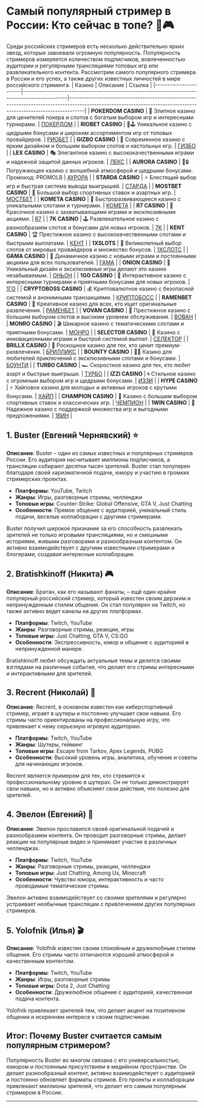 # Самый популярный стример в России: Кто сейчас в топе? 🎥🎮

Среди российских стримеров есть несколько действительно ярких звезд, которые завоевали огромную популярность. Популярность стримеров измеряется количеством подписчиков, вовлеченностью аудитории и регулярными трансляциями топовых игр или развлекательного контента. Рассмотрим самого популярного стримера в России и его успех, а также других известных личностей в мире российского стриминга.
| Казино                | Описание                                                                                       | Ссылка                                                                                                                                                           |
|-----------------------|------------------------------------------------------------------------------------------------|------------------------------------------------------------------------------------------------------------------------------------------------------------------|
| **POKERDOM CASINO**   | 🎰 Элитное казино для ценителей покера и слотов с богатым выбором игр и интересными турнирами. | [ПОКЕРДОМ](https://brandplay.link/Bxg7SC7H)                                                                               |
| **RIOBET CASINO**     | 🌟🕹️ Уникальное казино с щедрыми бонусами и широким ассортиментом игр от топовых провайдеров.  | [РИОБЕТ](https://brandplay.link/dtx89f2L)                                                                                 |
| **GIZBO CASINO**      | 🎲 Современное казино с ярким дизайном и большим выбором слотов и настольных игр.             | [ГИЗБО](https://gizbo-tea02.com/c8e962e89)                                                                               |
| **LEX CASINO**        | 🎭 Элегантное казино с высококачественными играми и надежной защитой данных игроков.           | [ЛЕКС](https://brandplay.link/2HFTmBc8)                                                                                   |
| **AURORA CASINO**     | 🌌🔒 Погружающее казино с волшебной атмосферой и щедрыми бонусами. Промокод: PROMOLB          | [АУРОРА](https://10trafic-stat2.com/click/668546566bcc6313411604c7/6766/15114/subaccount?promocode=PROMOLB)               |
| **STARDA CASINO**     | ⭐ Блестящий выбор игр и быстрая система вывода выигрышей.                                      | [СТАРДА](https://brandplay.link/cpFQbWKn)                                                                                 |
| **MOSTBET CASINO**    | 💸 Большой выбор спортивных ставок и азартных игр.                                             | [МОСТБЕТ](https://ktbtis024ifqfn0mst.com/beQs)                                                                            |
| **KOMETA CASINO**     | 🚀 Быстроразвивающееся казино с уникальными слотами и турнирами.                               | [КОМЕТА](https://brandplay.link/tLG15CCb)                                                                                 |
| **R7 CASINO**         | 🎉 Красочное казино с захватывающими играми и эксклюзивными акциями.                           | [R7](https://brandplay.link/zPmNmTWG)                                                                                     |
| **7K CASINO**         | 🕹️ Развлекательное казино с разнообразием слотов и бонусами для новых игроков.                | [7K](https://brandplay.link/dd46bNgD)                                                                                     |
| **KENT CASINO**       | 🏆 Престижное казино с высококачественными слотами и быстрыми выплатами.                       | [КЕНТ](https://brandplay.link/tj7BwCb4)                                                                                   |
| **1XSLOTS**           | 🎰 Великолепный выбор слотов от мировых провайдеров и множество бонусов.                       | [1XСЛОТС](https://brandplay.link/R4xfxqdm)                                                                                |
| **GAMA CASINO**       | 🎲 Динамичное казино с новыми играми и постоянными акциями для всех пользователей.             | [ГАМА](https://brandplay.link/zrZpLFTP)                                                                                   |
| **ONION CASINO**      | 🧅 Уникальный дизайн и эксклюзивные игры делают это казино незабываемым.                       | [ОНЬОН](https://obclk001-2d.top/click?offer_id=986&partner_id=10542&landing_id=1798&utm_medium=affiliate&sub_1=oncasino3) |
| **1GO CASINO**        | 🚗 Интерактивное казино с интересными турнирами и приятными бонусами для новых игроков.        | [1ГО](https://1go-ircp01.com/ce015f410)                                                                                   |
| **CRYPTOBOSS CASINO** | 💰 Криптовалютное казино с безопасной системой и анонимными транзакциями.                      | [КРИПТОБОСС](https://cryptobossc.online/d847bcfa9)                                                                        |
| **RAMENBET CASINO**   | 🍜 Креативное казино для всех, кто ищет оригинальные развлечения.                             | [РАМЕНБЕТ](https://get.saltyram.com/ru/registration?apkpop=0&partner=p24970p3296034p5526)                                 |
| **VOVAN CASINO**      | 🎩 Престижное казино с большим выбором слотов и высоким уровнем обслуживания.                  | [ВОВАН](https://vovan.site/d098ab058)                                                                                    |
| **MONRO CASINO**      | 🎬 Шикарное казино с тематическими слотами и приятными бонусами.                              | [МОНРО](https://mnr-ircp01.com/c3ce72a2c)                                                                                |
| **SELECTOR CASINO**   | 🎉 Казино с инновационными играми и быстрой системой выплат.                                  | [СЕЛЕКТОР](https://gosel.vc/SELVK)                                                                                       |
| **BRILLX CASINO**     | 💎 Роскошное казино для тех, кто ценит премиум-развлечения.                                   | [БРИЛЛИКС](https://brillx.uno/BRIVK)                                                                                     |
| **BOUNTY CASINO**     | 🏴‍☠️ Казино для любителей приключений с эксклюзивными слотами и бонусами.                     | [БОУНТИ](https://bounty-casino.de/BOVK)                                                                                   |
| **TURBO CASINO**      | 🏎️ Скоростное казино для тех, кто любит азарт и быстрые выигрыши.                            | [ТУРБО](https://turbo-casino.ch/TURVK)                                                                                   |
| **IZZI CASINO**       | 🌀 Стильное казино с огромным выбором игр и щедрыми бонусами.                                 | [ИЗЗИ](https://izzi-fr03.com/ca7c8a7b7)                                                                                   |
| **HYPE CASINO**       | ⚡ Хайповое казино для молодых и активных игроков с крутыми бонусами.                         | [ХАЙП](https://hypekaz.com/dc2f44ad0)                                                                                    |
| **CHAMPION CASINO**   | 🏅 Казино с большим выбором спортивных ставок и классических игр.                             | [ЧЕМПИОН](https://champcasino.ink/pobeda/doa-hats?p80412p305331p112c)                                                    |
| **1WIN CASINO**       | 🎲 Надежное казино с поддержкой множества игр и выгодными предложениями.                      | [1ВИН](https://brandplay.link/6F5VqbyZ)                                                                                   |

## 1. **Buster (Евгений Чернявский)** ⭐️

**Описание**: Buster – один из самых известных и популярных стримеров России. Его аудитория насчитывает миллионы подписчиков, а трансляции собирают десятки тысяч зрителей. Buster стал популярен благодаря своей харизматичной подаче, юмору и участию в громких стримерских проектах.

- **Платформы**: YouTube, Twitch
- **Жанры**: Игры, разговорные стримы, челленджи
- **Топовые игры**: Counter-Strike: Global Offensive, GTA V, Just Chatting
- **Особенности**: Прямое общение с аудиторией, уникальный стиль подачи, веселые коллаборации с другими стримерами.

Buster получил широкое признание за его способность развлекать зрителей не только игровыми трансляциями, но и смешными историями, живыми разговорами и разнообразным контентом. Он активно взаимодействует с другими известными стримерами и блогерами, создавая интересные коллаборации.

## 2. **Bratishkinoff (Никита)** 🎮

**Описание**: Братан, как его называют фанаты, – ещё один крайне популярный российский стример, который известен своим дерзким и непринужденным стилем общения. Он стал популярен на Twitch, но также активно ведет каналы на других платформах.

- **Платформы**: Twitch, YouTube
- **Жанры**: Разговорные стримы, реакции, игры
- **Топовые игры**: Just Chatting, GTA V, CS:GO
- **Особенности**: Экспрессивность, юмор и общение с аудиторией в непринужденной манере.

Bratishkinoff любит обсуждать актуальные темы и делится своими взглядами на различные события, что делает его стримы интересными и интерактивными для зрителей.

## 3. **Recrent (Николай)** 🎯

**Описание**: Recrent, в основном известен как киберспортивный стример, играет в шутеры и постоянно улучшает свои навыки. Его стримы часто ориентированы на профессиональную игру, что привлекает к нему серьезную игровую аудиторию.

- **Платформы**: Twitch, YouTube
- **Жанры**: Шутеры, гейминг
- **Топовые игры**: Escape from Tarkov, Apex Legends, PUBG
- **Особенности**: Высокий уровень игры, аналитика, обучение и советы для начинающих игроков.

Recrent является примером для тех, кто стремится к профессиональному уровню в шутерах. Он не только демонстрирует свои навыки, но и активно объясняет свои действия, что полезно для зрителей.

## 4. **Эвелон (Евгений)** 🎲

**Описание**: Эвелон прославился своей оригинальной подачей и разнообразием контента. Он проводит разговорные стримы, делает реакции на популярные видео и принимает участие в различных челленджах.

- **Платформы**: Twitch, YouTube
- **Жанры**: Разговорные стримы, реакции, челленджи
- **Топовые игры**: Just Chatting, Among Us, Minecraft
- **Особенности**: Чувство юмора, интерактивность и часто проводимые тематические стримы.

Эвелон активно взаимодействует со своими зрителями и регулярно устраивает необычные трансляции с привлечением других популярных стримеров.

## 5. **Yolofnik (Илья)** 🎬

**Описание**: Yolofnik известен своим спокойным и дружелюбным стилем общения. Его стримы часто отличаются хорошей атмосферой и качественным контентом.

- **Платформы**: Twitch, YouTube
- **Жанры**: Игры, разговорные стримы
- **Топовые игры**: Dota 2, Just Chatting
- **Особенности**: Дружелюбное общение с аудиторией, качественная подача контента.

Yolofnik привлекает зрителей тем, что делает акцент на позитивном общении и искреннем интересе к своим подписчикам.

## Итог: Почему Buster считается самым популярным стримером?

Популярность Buster во многом связана с его универсальностью, юмором и постоянным присутствием в медийном пространстве. Он делает разнообразный контент, активно взаимодействует с аудиторией и постоянно обновляет форматы стримов. Его проекты и коллаборации привлекают миллионы зрителей, что делает его самым популярным стримером в России.

---
